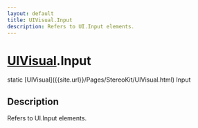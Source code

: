```yaml
---
layout: default
title: UIVisual.Input
description: Refers to UI.Input elements.
---
```

# [UIVisual]({{site.url}}/Pages/StereoKit/UIVisual.html).Input

<div class='signature' markdown='1'>
static [UIVisual]({{site.url}}/Pages/StereoKit/UIVisual.html) Input
</div>

## Description
Refers to UI.Input elements.

